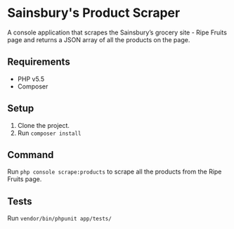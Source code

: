 # Sainsbury's Product Scraper #

A console application that scrapes the Sainsbury’s grocery site - Ripe Fruits page and returns a JSON array of all the products on the page.

## Requirements ##

* PHP v5.5 
* Composer

## Setup ##

1. Clone the project.
2. Run `composer install`

## Command ##

Run `php console scrape:products` to scrape all the products from the Ripe Fruits page.

## Tests ##

Run `vendor/bin/phpunit app/tests/` 